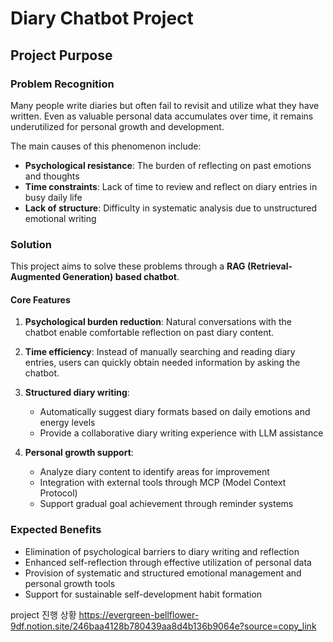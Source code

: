 # Diary Chatbot Project

## Project Purpose

### Problem Recognition
Many people write diaries but often fail to revisit and utilize what they have written. Even as valuable personal data accumulates over time, it remains underutilized for personal growth and development.

The main causes of this phenomenon include:
* **Psychological resistance**: The burden of reflecting on past emotions and thoughts
* **Time constraints**: Lack of time to review and reflect on diary entries in busy daily life
* **Lack of structure**: Difficulty in systematic analysis due to unstructured emotional writing

### Solution
This project aims to solve these problems through a **RAG (Retrieval-Augmented Generation) based chatbot**.

#### Core Features
1. **Psychological burden reduction**: Natural conversations with the chatbot enable comfortable reflection on past diary content.

2. **Time efficiency**: Instead of manually searching and reading diary entries, users can quickly obtain needed information by asking the chatbot.

3. **Structured diary writing**:
   * Automatically suggest diary formats based on daily emotions and energy levels
   * Provide a collaborative diary writing experience with LLM assistance

4. **Personal growth support**:
   * Analyze diary content to identify areas for improvement
   * Integration with external tools through MCP (Model Context Protocol)
   * Support gradual goal achievement through reminder systems

### Expected Benefits
* Elimination of psychological barriers to diary writing and reflection
* Enhanced self-reflection through effective utilization of personal data
* Provision of systematic and structured emotional management and personal growth tools
* Support for sustainable self-development habit formation

project 진행 상황
https://evergreen-bellflower-9df.notion.site/246baa4128b780439aa8d4b136b9064e?source=copy_link
